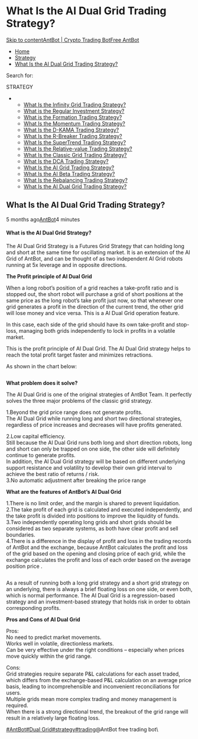 # What Is the AI Dual Grid Trading Strategy?

[Skip to content](https://www.antrade.io/guide/docs/en/strategy\_dual\_grid/#content)[AntBot | Crypto Trading Bot](https://www.antrade.io/guide/docs/en/)[Free AntBot](https://antrade.io/)

* [Home](https://www.antrade.io/guide/docs/en)
* [Strategy](https://www.antrade.io/guide/docs/en/en-strategies/)
* [What Is the AI Dual Grid Trading Strategy?](https://www.antrade.io/guide/docs/en/strategy\_dual\_grid/)

Search for:

STRATEGY

*
  * [What Is the Infinity Grid Trading Strategy?](https://www.antrade.io/guide/docs/en/infinity\_grid/)
  * [What is the Regular Investment Strategy?](https://www.antrade.io/guide/docs/en/regular\_investment/)
  * [What is the Formation Trading Strategy?](https://www.antrade.io/guide/docs/en/strategy\_formation/)
  * [What Is the Momentum Trading Strategy?](https://www.antrade.io/guide/docs/en/strategy-momentum/)
  * [What Is the D-KAMA Trading Strategy?](https://www.antrade.io/guide/docs/en/strategy\_d-kama/)
  * [What Is the R-Breaker Trading Strategy?](https://www.antrade.io/guide/docs/en/strategy\_r-breaker/)
  * [What Is the SuperTrend Trading Strategy?](https://www.antrade.io/guide/docs/en/strategy\_supertrend/)
  * [What Is the Relative-value Trading Strategy?](https://www.antrade.io/guide/docs/en/strategy\_relative-value/)
  * [What Is the Classic Grid Trading Strategy?](https://www.antrade.io/guide/docs/en/strategy\_grid/)
  * [What Is the DCA Trading Strategy?](https://www.antrade.io/guide/docs/en/strategy\_dca/)
  * [What Is the AI Grid Trading Strategy?](https://www.antrade.io/guide/docs/en/en\_strategy\_grid\_ai/)
  * [What Is the AI Beta Trading Strategy?](https://www.antrade.io/guide/docs/en/strategy\_ai\_beta/)
  * [What Is the Rebalancing Trading Strategy?](https://www.antrade.io/guide/docs/en/strategy\_rebalancing/)
  * [What Is the AI Dual Grid Trading Strategy?](https://www.antrade.io/guide/docs/en/strategy\_dual\_grid/)

## What Is the AI Dual Grid Trading Strategy?

5 months ago[AntBot](https://www.antrade.io/guide/docs/en/author/antbot/)4 minutes

#### What is the AI Dual Grid Strategy? <a href="#ey6rh2" id="ey6rh2"></a>

The AI Dual Grid Strategy is a Futures Grid Strategy that can holding long and short at the same time for oscillating market. It is an extension of the AI Grid of AntBot, and can be thought of as two independent AI Grid robots running at 5x leverage and in opposite directions.

**The Profit principle of AI Dual Grid**

When a long robot’s position of a grid reaches a take-profit ratio and is stopped out, the short robot will purchase a grid of short positions at the same price as the long robot’s take profit just now, so that whenever one grid generates a profit in the direction of the current trend, the other grid will lose money and vice versa. This is a AI Dual Grid operation feature.

In this case, each side of the grid should have its own take-profit and stop-loss, managing both grids independently to lock in profits in a volatile market.

This is the profit principle of AI Dual Grid. The AI Dual Grid strategy helps to reach the total profit target faster and minimizes retractions.

As shown in the chart below:

<figure><img src="https://www.antrade.io/guide/docs/en/wp-content/uploads/2022/12/double_grid_setup.webp" alt=""><figcaption></figcaption></figure>

**What problem does it solve?**

The AI Dual Grid is one of the original strategies of AntBot Team. It perfectly solves the three major problems of the classic grid strategy.

1.Beyond the grid price range does not generate profits.\
The AI Dual Grid while running long and short two directional strategies, regardless of price increases and decreases will have profits generated.

2.Low capital efficiency.\
Still because the AI Dual Grid runs both long and short direction robots, long and short can only be trapped on one side, the other side will definitely continue to generate profits.\
In addition, the AI Dual Grid strategy will be based on different underlying support resistance and volatility to develop their own grid interval to achieve the best ratio of returns / risk.\
3.No automatic adjustment after breaking the price range

**What are the features of AntBot’s AI Dual Grid**

1.There is no limit order, and the margin is shared to prevent liquidation.\
2.The take profit of each grid is calculated and executed independently, and the take profit is divided into positions to improve the liquidity of funds.\
3.Two independently operating long grids and short grids should be considered as two separate systems, as both have clear profit and sell boundaries.\
4.There is a difference in the display of profit and loss in the trading records of AntBot and the exchange, because AntBot calculates the profit and loss of the grid based on the opening and closing price of each grid, while the exchange calculates the profit and loss of each order based on the average position price .

<figure><img src="https://antrade.io/guide/docs/en/wp-content/uploads/2022/10/What-is-the-AI-Dual-Grid-Strategy-0002.jpg" alt=""><figcaption></figcaption></figure>

As a result of running both a long grid strategy and a short grid strategy on an underlying, there is always a brief floating loss on one side, or even both, which is normal performance. The AI Dual Grid is a regression-based strategy and an investment-based strategy that holds risk in order to obtain corresponding profits.

**Pros and Cons of AI Dual Grid**

Pros:\
No need to predict market movements.\
Works well in volatile, directionless markets.\
Can be very effective under the right conditions – especially when prices move quickly within the grid range.

Cons:\
Grid strategies require separate P\&L calculations for each asset traded, which differs from the exchange-based P\&L calculation on an average price basis, leading to incomprehensible and inconvenient reconciliations for users.\
Multiple grids mean more complex trading and money management is required.\
When there is a strong directional trend, the breakout of the grid range will result in a relatively large floating loss.

[#AntBot](https://www.antrade.io/guide/docs/en/tag/antbot/)[#Dual Grid](https://www.antrade.io/guide/docs/en/tag/dual-grid/)[#strategy](https://www.antrade.io/guide/docs/en/tag/strategy/)[#trading](https://www.antrade.io/guide/docs/en/tag/trading/)@AntBot free trading bot\
